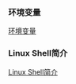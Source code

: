### 环境变量
[环境变量](https://github.com/ningbaoqi/Linux/blob/master/README-path.md)
### Linux Shell简介
[Linux Shell简介](https://github.com/ningbaoqi/Linux/blob/master/README-profile.md)